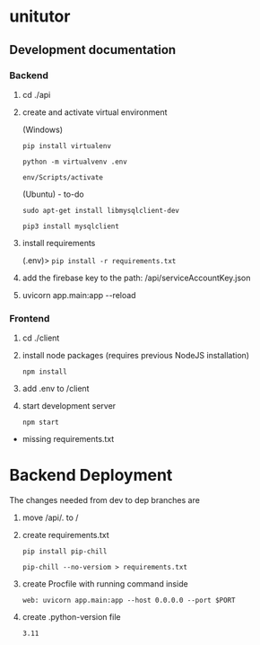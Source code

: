 # unitutor

## Development documentation

### Backend

1. cd ./api
2. create and activate virtual environment 

    (Windows)

    `pip install virtualenv`

    `python -m virtualvenv .env`

    `env/Scripts/activate`
  
    (Ubuntu) - to-do
  
    `sudo apt-get install libmysqlclient-dev`
  
    `pip3 install mysqlclient`

3. install requirements

    (.env)> `pip install -r requirements.txt`

4. add the firebase key to the path: /api/serviceAccountKey.json

6. uvicorn app.main:app --reload

### Frontend 

1. cd ./client

2. install node packages (requires previous NodeJS installation)
    
    `npm install`

3. add .env to /client

4. start development server

    `npm start` 

- missing requirements.txt


# Backend Deployment
The changes needed from dev to dep branches are

1. move /api/. to /

2. create requirements.txt

    `pip install pip-chill`

    `pip-chill --no-versiom > requirements.txt`

3. create Procfile with running command inside
    
    `web: uvicorn app.main:app --host 0.0.0.0 --port $PORT`

4. create .python-version file

    `3.11`
